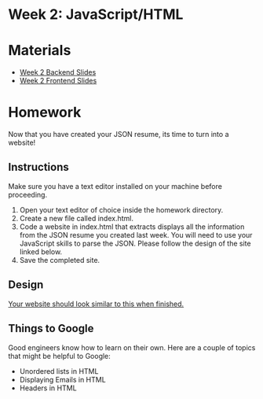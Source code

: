 # Week 2: JavaScript/HTML

# Materials
- [Week 2 Backend Slides](https://docs.google.com/presentation/d/1iWpmcWsE_4FNhXOm_S3NdeY6LhCJPQzBGlF2mD209fI/edit?usp=sharing)
- [Week 2 Frontend Slides](https://docs.google.com/presentation/d/15j7x4ntl4oOBNhMBU-414OtuOtrq5x4vNE4pYTciknQ/edit?usp=sharing)

# Homework
Now that you have created your JSON resume, its time to turn into a website! 

## Instructions
Make sure you have a text editor installed on your machine before proceeding. 
1. Open your text editor of choice inside the homework directory.
2. Create a new file called index.html.
3. Code a website in index.html that extracts displays all the information from the JSON resume you created last week. You will need to use your JavaScript skills to parse the JSON. Please follow the design of the site linked below. 
4. Save the completed site.

## Design
[Your website should look similar to this when finished.](https://www.figma.com/file/6fc92eAV2G17uSPh4jlnh3/JSON-Resume?node-id=2%3A2)

## Things to Google
Good engineers know how to learn on their own. Here are a couple of topics that might be helpful to Google:
- Unordered lists in HTML
- Displaying Emails in HTML
- Headers in HTML
